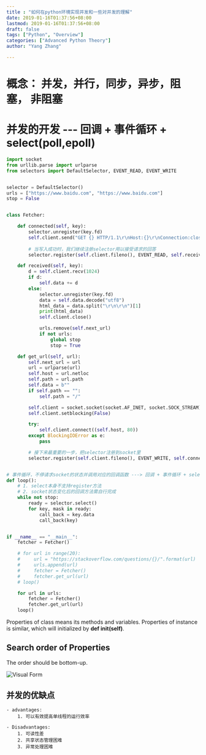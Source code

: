 ```yaml
---
title : "如何在python环境实现并发和一些对并发的理解"
date: 2019-01-16T01:37:56+08:00
lastmod: 2019-01-16T01:37:56+08:00
draft: false
tags: ["Python", "Overview"]
categories: ["Advanced Python Theory"]
author: "Yang Zhang"

---
```


# 概念： 并发，并行，同步，异步，阻塞， 非阻塞

# 并发的开发 --- 回调 + 事件循环 + select(poll,epoll)

```python
import socket
from urllib.parse import urlparse
from selectors import DefaultSelector, EVENT_READ, EVENT_WRITE


selector = DefaultSelector()
urls = ["https://www.baidu.com", "https://www.baidu.com"]
stop = False


class Fetcher:

    def connected(self, key):
        selector.unregister(key.fd)
        self.client.send("GET {} HTTP/1.1\r\nHost:{}\r\nConnection:close\r\n\r\n".format(self.path,
                                                                                         self.host).encode("utf8"))
        # 当写入成功时，我们继续注册selector用以接受请求的回答
        selector.register(self.client.fileno(), EVENT_READ, self.received)

    def received(self, key):
        d = self.client.recv(1024)
        if d:
            self.data += d
        else:
            selector.unregister(key.fd)
            data = self.data.decode("utf8")
            html_data = data.split("\r\n\r\n")[1]
            print(html_data)
            self.client.close()

            urls.remove(self.next_url)
            if not urls:
                global stop
                stop = True

    def get_url(self, url):
        self.next_url = url
        url = urlparse(url)
        self.host = url.netloc
        self.path = url.path
        self.data = b""
        if self.path == "":
            self.path = "/"

        self.client = socket.socket(socket.AF_INET, socket.SOCK_STREAM)
        self.client.setblocking(False)

        try:
            self.client.connect((self.host, 80))
        except BlockingIOError as e:
            pass

        # 接下来最重要的一步，把selector注册到socket里
        selector.register(self.client.fileno(), EVENT_WRITE, self.connected)


# 事件循环，不停请求socket的状态并调用对应的回调函数 ---> 回调 + 事件循环 + select(poll,epoll)
def loop():
    # 1. select本身不支持register方法
    # 2. socket状态变化后的回调方法需自行完成
    while not stop:
        ready = selector.select()
        for key, mask in ready:
            call_back = key.data
            call_back(key)


if __name__ == "__main__":
    fetcher = Fetcher()

    # for url in range(20):
    #     url = "https://stackoverflow.com/questions/{}/".format(url)
    #     urls.append(url)
    #     fetcher = Fetcher()
    #     fetcher.get_url(url)
    # loop()

    for url in urls:
        fetcher = Fetcher()
        fetcher.get_url(url)
    loop()

```

Properties of class means its methods and variables. Properties of instance is similar, which will initialized by **def __init__(self)**. 

## Search order of Properties

The order should be bottom-up. 

![Visual Form](/images/zRHzx.png)

## 并发的优缺点
    - advantages:
        1. 可以有效提高单线程的运行效率
      
    - Disadvantages:
        1. 可读性差
        2. 共享状态管理困难
        3. 异常处理困难